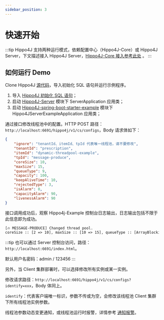 ```yaml
---
sidebar_position: 3
---
```


# 快速开始

:::tip
Hippo4J 支持两种运行模式，依赖配置中心（Hippo4J-Core）或 Hippo4J Server，下文描述接入 Hippo4J Server，[Hippo4J-Core 接入参考此处](/docs/getting-started/hippo4j-core-start.md) 。
:::

## 如何运行 Demo

Clone Hippo4J [源代码](https://github.com/longtai-cn/hippo4j)，导入初始化 SQL 语句并运行示例程序。

1. 导入 [Hippo4J 初始化 SQL 语句](https://github.com/longtai-cn/hippo4j/blob/develop/hippo4j-server/conf/hippo4j_manager.sql)；
2. 启动 [Hippo4J-Server](https://github.com/longtai-cn/hippo4j/tree/develop/hippo4j-server) 模块下 ServerApplication 应用类；
3. 启动 [Hippo4J-spring-boot-starter-example](https://github.com/mabaiwan/hippo4j/tree/develop/hippo4j-example/hippo4j-spring-boot-starter-example) 模块下 Hippo4JServerExampleApplication 应用类；


通过接口修改线程池中的配置。HTTP POST 路径：`http://localhost:6691/hippo4j/v1/cs/configs`，Body 请求体如下：

```json
{
    "ignore": "tenantId、itemId、tpId 代表唯一线程池，请不要修改",
    "tenantId": "prescription",
    "itemId": "dynamic-threadpool-example",
    "tpId": "message-produce",
    "coreSize": 10,
    "maxSize": 15,
    "queueType": 9,
    "capacity": 100,
    "keepAliveTime": 10,
    "rejectedType": 3,
    "isAlarm": 0,
    "capacityAlarm": 90,
    "livenessAlarm": 90
}
```


接口调用成功后，观察 Hippo4j-Example 控制台日志输出，日志输出包括不限于此信息即为成功。

```tex
[🔥 MESSAGE-PRODUCE] Changed thread pool. 
coreSize :: [2 => 10], maxSize :: [10 => 15], queueType :: [ArrayBlockingQueue => ResizableCapacityLinkedBlockIngQueue], capacity :: [200 => 200], keepAliveTime :: [25 => 10], rejectedType :: [AbortPolicy => DiscardPolicy]
```

:::tip
也可以通过 Server 控制台访问，路径：`http://localhost:6691/index.html`。

默认用户名密码：admin / 123456
:::


另外，当 Client 集群部署时，可以选择修改所有实例或某一实例。

修改请求路径：`http://localhost:6691/hippo4j/v1/cs/configs?identify=xxx`，Body 体同上。

`identify`：代表客户端唯一标识，参数不传或为空，会修改该线程池 Client 集群下所有线程池实例参数。

线程池参数动态变更通知，或线程池运行时报警，详情参考 [通知报警](/docs/user_docs/alarm.md)。

